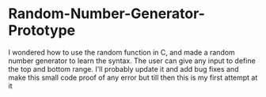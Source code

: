 # Random-Number-Generator-Prototype

I wondered how to use the random function in C, and made a random number generator to learn the syntax. The user can give any input to define the top and bottom range. I'll probably update it and add bug fixes and make this small code proof of any error but till then this is my first attempt at it
